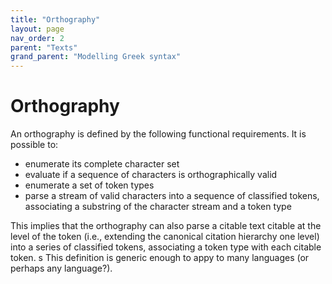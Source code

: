 ```yaml
---
title: "Orthography"
layout: page
nav_order: 2
parent: "Texts"
grand_parent: "Modelling Greek syntax"
---
```






# Orthography

An orthography is defined by the following functional requirements.  It is possible to:

- enumerate its complete character set
- evaluate if a sequence of characters is orthographically valid
- enumerate a set of token types
- parse a stream of valid characters into a sequence of classified tokens, associating a substring of the character stream and a token type

This implies that the orthography can also parse a citable text citable at the level of the token (i.e., extending the canonical citation hierarchy one level) into a series of classified tokens, associating a token type with each citable token.
s
This definition is generic enough to appy to many languages (or perhaps any language?).
